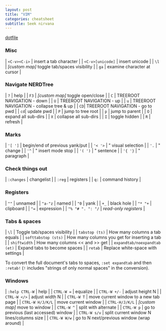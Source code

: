 ```yaml
---
layout: post
title: "VIM"
categories: cheatsheet
subtitle: Seek nirvana
---
```


[dotfile](https://github.com/cozywigwam/dotfiles/blob/master/.vimrc)

### Misc

| `<C-v><C-i>` | insert a tab character |
| `<C-v>[unicode]` | insert unicode |
| `\l` | *[custom map]* toggle tab/spaces visibility |
| `ga` | examine character at cursor |


### Navigate NERDTree

| `?` | help |
| `F3` | *[custom map]* toggle open/close |
| `C` | TREEROOT NAVIGATION - down |
| `U` | TREEROOT NAVIGATION - up |
| `u` | TREEROOT NAVIGATION - collapse tree & up |
| `CD`| TREEROOT NAVIGATION - go to pwd |
| `cd`| update pwd |
| `P` | jump to tree root |
| `p` | jump to parent |
| `O` | expand all sub-dirs |
| `X` | collapse all sub-dirs |
| `I` | toggle hidden |
| `R` | refresh |


### Marks

| `'[ ']` | begin/end of previous yank/put |
| `'< '>` | " visual selection |
| `'.` | " change |
| `'^` | " insert mode stop |
| `'( ')` | " sentence |
| `'{ '}` | " paragraph |


### Check things out

| `:changes` | changelist |
| `:reg` | registers |
| `q:` | command history |


### Registers

| `""` | unnamed |
| `"a-"z` | named |
| `"0` | yank |
| `+_` | black hole |
| `"* "+` | clipboard |
| `"=` | expression |
| `"% "# ". ": "/` | *read-only registers* |

### Tabs & spaces

| `\l` | Toggle tab/spaces visibility |
| `tabstop (ts)` | How many columns a tab equals |
| `softtabstop (sts)` | How many columns you get for inserting a tab |
| `shiftwidth` | How many columns << and >> get |
| `expandtab/noexpandtab (et)` | Expand tabs to become spaces |
| `retab` | Replace white-space with settings |

To convert the full document's tabs to spaces, `:set expandtab` and then `:retab!` (`!` includes "strings of only normal spaces" in the conversion).


### Windows

| `:help CTRL-W` | help |
| `CTRL-W =` | equalize |
| `CTRL-W +/-` | adjust height N |
| `CTRL-W </>` | adjust width N |
| `CTRL-W T` | move current window to a new tab page |
| `CTRL-W H/J/K/L` | move current window |
| `CTRL-H/J/K/L` | *[custom map]* move to window |
| `CTRL-W ^` | split with alternate |
| `CTRL-W p` | go to previous (last accessed) window |
| `CTRL-W s/v` | split current window N lines/columns size |
| `CTRL-W W/w` | go to N next/previous window (wrap around) | 

